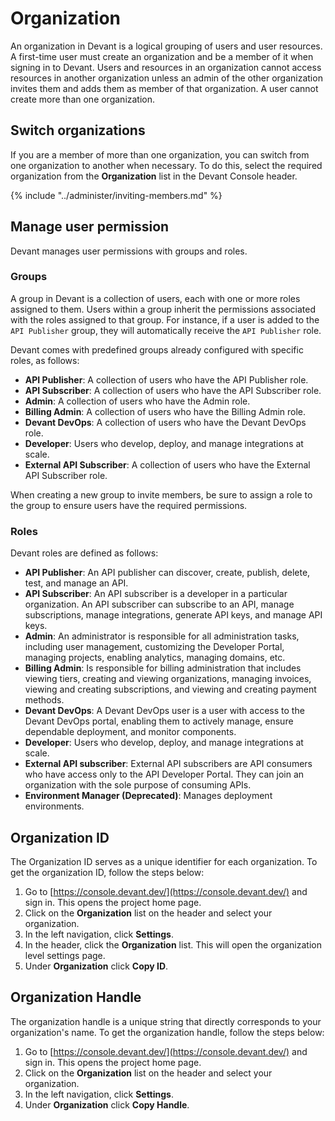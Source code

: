 ﻿# Organization

An organization in Devant is a logical grouping of users and user resources. A first-time user must create an organization and be a member of it when signing in to Devant. Users and resources in an organization cannot access resources in another organization unless an admin of the other organization invites them and adds them as member of that organization. A user cannot create more than one organization.

## Switch organizations

If you are a member of more than one organization, you can switch from one organization to another when necessary. To do this, select the required organization from the **Organization** list in the Devant Console header.

{% include "../administer/inviting-members.md" %}

## Manage user permission

Devant manages user permissions with groups and roles.

### Groups

A group in Devant is a collection of users, each with one or more roles assigned to them. Users within a group inherit the permissions associated with the roles assigned to that group. For instance, if a user is added to the `API Publisher` group, they will automatically receive the `API Publisher` role.

Devant comes with predefined groups already configured with specific roles, as follows:

- **API Publisher**: A collection of users who have the API Publisher role.
- **API Subscriber**: A collection of users who have the API Subscriber role.
- **Admin**: A collection of users who have the Admin role.
- **Billing Admin**: A collection of users who have the Billing Admin role.
- **Devant DevOps**: A collection of users who have the Devant DevOps role.
- **Developer**: Users who develop, deploy, and manage integrations at scale.
- **External API Subscriber**: A collection of users who have the External API Subscriber role.

When creating a new group to invite members, be sure to assign a role to the group to ensure users have the required permissions.

### Roles

Devant roles are defined as follows:

- **API Publisher**: An API publisher can discover, create, publish, delete, test, and manage an API.
- **API Subscriber**: An API subscriber is a developer in a particular organization. An API subscriber can subscribe to an API, manage subscriptions, manage integrations, generate API keys, and manage API keys.
- **Admin**: An administrator is responsible for all administration tasks, including user management, customizing the Developer Portal, managing projects, enabling analytics, managing domains, etc.
- **Billing Admin**: Is responsible for billing administration that includes viewing tiers, creating and viewing organizations, managing invoices, viewing and creating subscriptions, and viewing and creating payment methods.
- **Devant DevOps**: A Devant DevOps user is a user with access to the Devant DevOps portal, enabling them to actively manage, ensure dependable deployment, and monitor components.
- **Developer**: Users who develop, deploy, and manage integrations at scale. 
- **External API subscriber**: External API subscribers are API consumers who have access only to the API Developer Portal. They can join an organization with the sole purpose of consuming APIs.
- **Environment Manager (Deprecated)**: Manages deployment environments.

## Organization ID

The Organization ID serves as a unique identifier for each organization. To get the organization ID, follow the steps below:

1. Go to [https://console.devant.dev/](https://console.devant.dev/) and sign in. This opens the project home page.
2. Click on the **Organization** list on the header and select your organization.
3. In the left navigation, click **Settings**.
4. In the header, click the **Organization** list. This will open the organization level settings page. 
5. Under **Organization** click **Copy ID**.

## Organization Handle

The organization handle is a unique string that directly corresponds to your organization's name. To get the organization handle, follow the steps below:

1. Go to [https://console.devant.dev/](https://console.devant.dev/) and sign in. This opens the project home page.
2. Click on the **Organization** list on the header and select your organization.
3. In the left navigation, click **Settings**.
4. Under **Organization** click **Copy Handle**.
